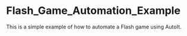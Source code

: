 # Flash_Game_Automation_Example
This is a simple example of how to automate a Flash game using AutoIt.
